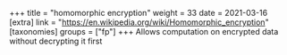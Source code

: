 +++
title = "homomorphic encryption"
weight = 33
date = 2021-03-16
[extra]
link = "https://en.wikipedia.org/wiki/Homomorphic_encryption"
[taxonomies]
groups = ["fp"]
+++
Allows computation on encrypted data without decrypting it first

